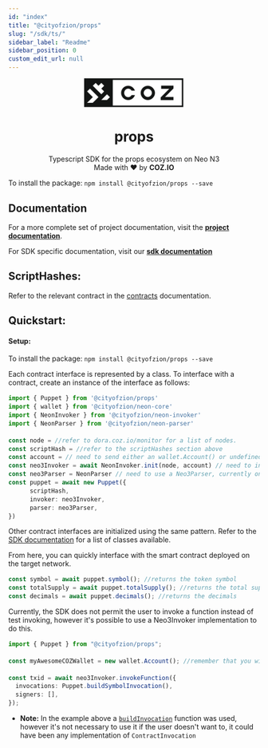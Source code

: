 ```yaml
---
id: "index"
title: "@cityofzion/props"
slug: "/sdk/ts/"
sidebar_label: "Readme"
sidebar_position: 0
custom_edit_url: null
---
```


<p align="center">
  <img
    src="https://raw.githubusercontent.com/CityOfZion/wallet-connect-sdk/develop/.github/resources/images/coz.png"
    width="200px;"></img>
</p>

<h1 align="center">props</h1>

<p align="center">
  Typescript SDK for the props ecosystem on Neo N3
  <br/> Made with ❤ by <b>COZ.IO</b>
</p>

To install the package: `npm install @cityofzion/props --save`

## Documentation

For a more complete set of
project documentation, visit the [**project documentation**](https://props.coz.io/d).

For SDK specific documentation, visit our [**sdk documentation**](https://props.coz.io/d/docs/sdk/ts/)

## ScriptHashes:

Refer to the relevant contract in the [contracts](../contracts/) documentation.

## Quickstart:

#### Setup:

To install the package:
`npm install @cityofzion/props --save`

Each contract interface is represented by a class. To interface with a contract, create an instance of the interface as follows:

```ts
import { Puppet } from '@cityofzion/props'
import { wallet } from '@cityofzion/neon-core'
import { NeonInvoker } from '@cityofzion/neon-invoker'
import { NeonParser } from '@cityofzion/neon-parser'

const node = //refer to dora.coz.io/monitor for a list of nodes.
const scriptHash = //refer to the scriptHashes section above
const account = // need to send either an wallet.Account() or undefined, testInvokes don't need an account
const neo3Invoker = await NeonInvoker.init(node, account) // need to instantiate a Neo3Invoker, currently only NeonInvoker implements this interface
const neo3Parser = NeonParser // need to use a Neo3Parser, currently only NeonParser implements this interface
const puppet = await new Puppet({
      scriptHash,
      invoker: neo3Invoker,
      parser: neo3Parser,
})
```

Other contract interfaces are initialized using the same pattern. Refer to the [SDK documentation](./ts/modules#classes)
for a list of classes available.

From here, you can quickly interface with the smart contract deployed on the target network.

```ts
const symbol = await puppet.symbol(); //returns the token symbol
const totalSupply = await puppet.totalSupply(); //returns the total supply
const decimals = await puppet.decimals(); //returns the decimals
```

Currently, the SDK does not permit the user to invoke a function instead of test invoking, however it's possible to use a Neo3Invoker implementation to do this.

```ts
import { Puppet } from "@cityofzion/props";

const myAwesomeCOZWallet = new wallet.Account(); //remember that you will need some GAS in the wallet in order to pay the transaction fee

const txid = await neo3Invoker.invokeFunction({
  invocations: Puppet.buildSymbolInvocation(),
  signers: [],
});
```

- **Note:** In the example above a [`buildInvocation`](./ts/modules#functions) function was used, however it's not necessary to use it if the user doesn't want to, it could have been any implementation of `ContractInvocation`
